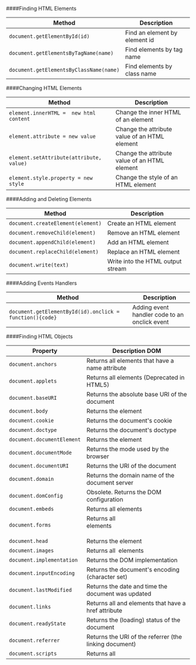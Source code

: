 ####Finding HTML Elements

Method | Description
--- | ---
```document.getElementById(id)```	| Find an element by element id
```document.getElementsByTagName(name)```|	Find elements by tag name
```document.getElementsByClassName(name)```|	Find elements by class name

####Changing HTML Elements

Method|	Description
---|---
```element.innerHTML =  new html content```|	Change the inner HTML of an element
```element.attribute = new value```|	Change the attribute value of an HTML element
```element.setAttribute(attribute, value)```|	Change the attribute value of an HTML element
```element.style.property = new style```|	Change the style of an HTML element

####Adding and Deleting Elements

Method|	Description
---|---
```document.createElement(element)```|	Create an HTML element
```document.removeChild(element)```|	Remove an HTML element
```document.appendChild(element)```|	Add an HTML element
```document.replaceChild(element)```|	Replace an HTML element
```document.write(text)```|	Write into the HTML output stream

####Adding Events Handlers

Method|	Description
---|---
```document.getElementById(id).onclick = function(){code}```|	Adding event handler code to an onclick event

####Finding HTML Objects

Property|	Description	DOM
---|---
```document.anchors``` |	Returns all <a> elements that have a name attribute
```document.applets``` |	Returns all <applet> elements (Deprecated in HTML5)
```document.baseURI``` |	Returns the absolute base URI of the document
```document.body``` |	Returns the <body> element
```document.cookie``` |	Returns the document's cookie
```document.doctype``` |	Returns the document's doctype
```document.documentElement``` |	Returns the <html> element
```document.documentMode``` |	Returns the mode used by the browser
```document.documentURI``` |	Returns the URI of the document
```document.domain``` |	Returns the domain name of the document server
```document.domConfig``` |	Obsolete. Returns the DOM configuration
```document.embeds``` |	Returns all <embed> elements
```document.forms``` |	Returns all <form> elements
```document.head``` |	Returns the <head> element
```document.images``` |	Returns all <img> elements
```document.implementation``` |	Returns the DOM implementation
```document.inputEncoding``` |	Returns the document's encoding (character set)
```document.lastModified``` |	Returns the date and time the document was updated
```document.links``` |	Returns all <area> and <a> elements that have a href attribute
```document.readyState``` |	Returns the (loading) status of the document
```document.referrer``` |	Returns the URI of the referrer (the linking document)
```document.scripts``` |	Returns all <script> elements
```document.strictErrorChecking``` |	Returns if error checking is enforced
```document.title``` |	Returns the <title> element
```document.URL``` |	Returns the complete URL of the document
